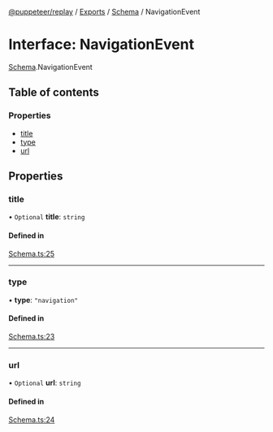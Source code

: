 [@puppeteer/replay](../README.md) / [Exports](../modules.md) / [Schema](../modules/Schema.md) / NavigationEvent

# Interface: NavigationEvent

[Schema](../modules/Schema.md).NavigationEvent

## Table of contents

### Properties

- [title](Schema.NavigationEvent.md#title)
- [type](Schema.NavigationEvent.md#type)
- [url](Schema.NavigationEvent.md#url)

## Properties

### title

• `Optional` **title**: `string`

#### Defined in

[Schema.ts:25](https://github.com/puppeteer/replay/blob/main/src/Schema.ts#L25)

___

### type

• **type**: ``"navigation"``

#### Defined in

[Schema.ts:23](https://github.com/puppeteer/replay/blob/main/src/Schema.ts#L23)

___

### url

• `Optional` **url**: `string`

#### Defined in

[Schema.ts:24](https://github.com/puppeteer/replay/blob/main/src/Schema.ts#L24)
